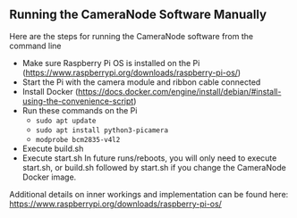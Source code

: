 ## Running the CameraNode Software Manually
Here are the steps for running the CameraNode software from the command line
- Make sure Raspberry Pi OS is installed on the Pi (https://www.raspberrypi.org/downloads/raspberry-pi-os/)
- Start the Pi with the camera module and ribbon cable connected
- Install Docker (https://docs.docker.com/engine/install/debian/#install-using-the-convenience-script)
- Run these commands on the Pi
    - `sudo apt update`
    - `sudo apt install python3-picamera`
    - `modprobe bcm2835-v4l2`
- Execute build.sh
- Execute start.sh 
In future runs/reboots, you will only need to execute start.sh, or build.sh followed by start.sh if you change the CameraNode Docker image.

Additional details on inner workings and implementation can be found here: https://www.raspberrypi.org/downloads/raspberry-pi-os/